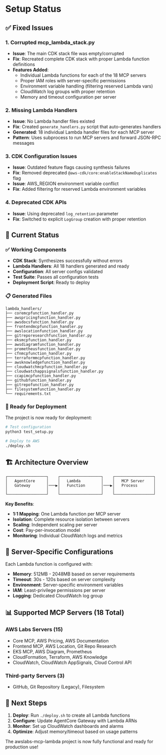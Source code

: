# Setup Status

## ✅ Fixed Issues

### 1. **Corrupted mcp_lambda_stack.py**
- **Issue**: The main CDK stack file was empty/corrupted
- **Fix**: Recreated complete CDK stack with proper Lambda function definitions
- **Features Added**:
  - Individual Lambda functions for each of the 18 MCP servers
  - Proper IAM roles with server-specific permissions
  - Environment variable handling (filtering reserved Lambda vars)
  - CloudWatch log groups with proper retention
  - Memory and timeout configuration per server

### 2. **Missing Lambda Handlers**
- **Issue**: No Lambda handler files existed
- **Fix**: Created `generate_handlers.py` script that auto-generates handlers
- **Generated**: 18 individual Lambda handler files for each MCP server
- **Pattern**: Uses subprocess to run MCP servers and forward JSON-RPC messages

### 3. **CDK Configuration Issues**
- **Issue**: Outdated feature flags causing synthesis failures
- **Fix**: Removed deprecated `@aws-cdk/core:enableStackNameDuplicates` flag
- **Issue**: AWS_REGION environment variable conflict
- **Fix**: Added filtering for reserved Lambda environment variables

### 4. **Deprecated CDK APIs**
- **Issue**: Using deprecated `log_retention` parameter
- **Fix**: Switched to explicit `LogGroup` creation with proper retention

## 🚀 Current Status

### ✅ Working Components
- **CDK Stack**: Synthesizes successfully without errors
- **Lambda Handlers**: All 18 handlers generated and ready
- **Configuration**: All server configs validated
- **Test Suite**: Passes all configuration tests
- **Deployment Script**: Ready to deploy

### 📋 Generated Files
```
lambda_handlers/
├── coremcpfunction_handler.py
├── awspricingfunction_handler.py
├── awsdocsfunction_handler.py
├── frontendmcpfunction_handler.py
├── awslocationfunction_handler.py
├── gitreporesearchfunction_handler.py
├── eksmcpfunction_handler.py
├── awsdiagramfunction_handler.py
├── prometheusfunction_handler.py
├── cfnmcpfunction_handler.py
├── terraformmcpfunction_handler.py
├── awsknowledgefunction_handler.py
├── cloudwatchmcpfunction_handler.py
├── cloudwatchappsignalsfunction_handler.py
├── ccapimcpfunction_handler.py
├── githubfunction_handler.py
├── gitrepofunction_handler.py
├── filesystemfunction_handler.py
└── requirements.txt
```

### 🎯 Ready for Deployment

The project is now ready for deployment:

```bash
# Test configuration
python3 test_setup.py

# Deploy to AWS
./deploy.sh
```

## 🏗️ Architecture Overview

```
┌─────────────────┐    ┌──────────────────┐    ┌─────────────────┐
│   AgentCore     │    │   Lambda         │    │   MCP Server    │
│   Gateway       │───▶│   Function       │───▶│   Process       │
│                 │    │                  │    │                 │
└─────────────────┘    └──────────────────┘    └─────────────────┘
```

**Key Benefits**:
- **1:1 Mapping**: One Lambda function per MCP server
- **Isolation**: Complete resource isolation between servers
- **Scaling**: Independent scaling per server
- **Cost**: Pay-per-invocation model
- **Monitoring**: Individual CloudWatch logs and metrics

## 🔧 Server-Specific Configurations

Each Lambda function is configured with:
- **Memory**: 512MB - 2048MB based on server requirements
- **Timeout**: 30s - 120s based on server complexity
- **Environment**: Server-specific environment variables
- **IAM**: Least-privilege permissions per server
- **Logging**: Dedicated CloudWatch log group

## 📊 Supported MCP Servers (18 Total)

### AWS Labs Servers (15)
- Core MCP, AWS Pricing, AWS Documentation
- Frontend MCP, AWS Location, Git Repo Research
- EKS MCP, AWS Diagram, Prometheus
- CloudFormation, Terraform, AWS Knowledge
- CloudWatch, CloudWatch AppSignals, Cloud Control API

### Third-party Servers (3)
- GitHub, Git Repository (Legacy), Filesystem

## 🎯 Next Steps

1. **Deploy**: Run `./deploy.sh` to create all Lambda functions
2. **Configure**: Update AgentCore Gateway with Lambda ARNs
3. **Monitor**: Set up CloudWatch dashboards and alarms
4. **Optimize**: Adjust memory/timeout based on usage patterns

The awslabs-mcp-lambda project is now fully functional and ready for production use!